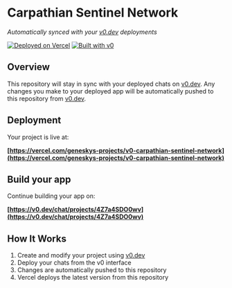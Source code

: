 # Carpathian Sentinel Network

*Automatically synced with your [v0.dev](https://v0.dev) deployments*

[![Deployed on Vercel](https://img.shields.io/badge/Deployed%20on-Vercel-black?style=for-the-badge&logo=vercel)](https://vercel.com/geneskys-projects/v0-carpathian-sentinel-network)
[![Built with v0](https://img.shields.io/badge/Built%20with-v0.dev-black?style=for-the-badge)](https://v0.dev/chat/projects/4Z7a4SDO0wv)

## Overview

This repository will stay in sync with your deployed chats on [v0.dev](https://v0.dev).
Any changes you make to your deployed app will be automatically pushed to this repository from [v0.dev](https://v0.dev).

## Deployment

Your project is live at:

**[https://vercel.com/geneskys-projects/v0-carpathian-sentinel-network](https://vercel.com/geneskys-projects/v0-carpathian-sentinel-network)**

## Build your app

Continue building your app on:

**[https://v0.dev/chat/projects/4Z7a4SDO0wv](https://v0.dev/chat/projects/4Z7a4SDO0wv)**

## How It Works

1. Create and modify your project using [v0.dev](https://v0.dev)
2. Deploy your chats from the v0 interface
3. Changes are automatically pushed to this repository
4. Vercel deploys the latest version from this repository